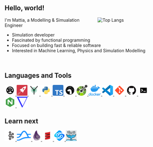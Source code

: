 ## Hello, world!

<a href="https://github.com/anuraghazra/github-readme-stats">
  <!--
  Width refers to the document's width. Using a 40% allows GitHub's iOS app to
  look decent
  -->
  <img align="right" width="40%" alt="Top Langs"
       src="https://github-readme-stats.vercel.app/api/top-langs/?username=mSamiolo&layout=compact&langs_count=6&exclude_repo=Demeter&hide=Jupyter+Notebook%2CVue&hide_title=true&theme=transparent">
</a>

I'm Mattia, a Modelling & Simualation Engineer

- Simulation developer
- Fascinated by functional programming
- Focused on building fast & reliable software
- Interested in Machine Learning, Physics and Simulation Modelling

<br/>

## Languages and Tools

<div>
    <!--Rust-->
    <a href="https://www.rust-lang.org">
      <img alt="Rust" height="35px" src=".github/resources/rust.png">
    </a>
    <!--Rocket-->
    <a href="https://rocket.rs">
      <img alt="Rocket" height="35px" src=".github/resources/rocket.png">
    </a>
    <!--Yew-->
    <a href="https://yew.rs/">
      <img alt="Yew" height="35px" src=".github/resources/yew.png">
    </a>
    <!--Python-->
    <a href="https://www.python.org/">
      <img alt="Python" height="35px" src=".github/resources/python.png">
    </a>
    <!--TypeScript-->
    <a href="https://www.typescriptlang.org/">
      <img alt="TypeScript" height="35px" src=".github/resources/ts.svg">
    </a>
    <!--Deno-->
    <a href="https://deno.land">
      <img alt="Deno" height="35px" src=".github/resources/deno.svg">
    </a>
    <!--Open API-->
    <a href="https://www.openapis.org">
      <img alt="Open API" height="35px" src=".github/resources/openapi.svg">
    </a>
    <!--Docker-->
    <a href="https://www.docker.com/">
      <img alt="Docker" height="35px" src=".github/resources/docker.png">
    </a>
    <!--Visual Studio Code-->
    <a href="https://code.visualstudio.com/">
      <img alt="Visual Studio Code" height="35px" src=".github/resources/code.png">
    </a>
    <!--Git-->
    <a href="https://git-scm.com/">
      <img alt="Git" height="35px" src=".github/resources/git.png">
    </a>
    <!--GitHub-->
    <a href="https://github.com/">
      <img alt="GitHub" height="35px" src=".github/resources/github.png">
    </a>
    <!--UNIX OS-->
    <a href="">
      <img alt="UNIX OS" height="35px" src=".github/resources/unixtermpng.png">
    </a>
    <!--Nginx-->
    <a href="https://www.nginx.com/">
      <img alt="Nginx" height="35px" src=".github/resources/nginx.png">
    </a>
    <!--OpenFOAM-->
    <a href="https://www.openfoam.com/">
      <img alt="OpenFOAM" height="35px" src=".github/resources/OpenFOAM.png">
    </a>
</div>

## Learn next

<div>
    <!--Apache Kafka-->
    <a href="https://kafka.apache.org/">
      <img alt="Apache Kafka" height="35px" src=".github/resources/kafka.png">
    </a>
    <!--Apache Pulsar-->
    <a href="https://pulsar.apache.org">
      <img alt="Apache Pulsar" height="35px" src=".github/resources/pulsar.svg">
    </a>
    <!--Elixir-->
    <a href="https://elixir-lang.org/">
      <img alt="Elixir" height="35px" src=".github/resources/elixir.png">
    </a>
    <!--Scala-->
    <a href="https://www.scala-lang.org/">
      <img alt="Scala" height="35px" src=".github/resources/scala.png">
    </a>
    <!--Function Mesh-->
    <a href="https://functionmesh.io/">
      <img alt="Function Mesh" height="35px" src=".github/resources/functions_mesh.svg">
    </a>
    <!--OpenFaaS-->
    <a href="https://www.openfaas.com">
      <img alt="OpenFaaS" height="35px" src=".github/resources/openfaas.png">
    </a>
</div>